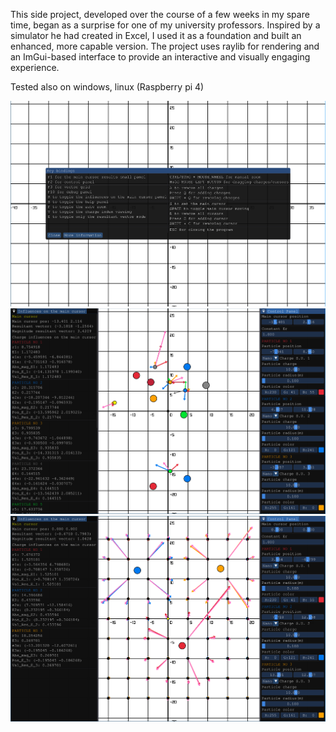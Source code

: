 This side project, developed over the course of a few weeks in my spare time, began as a surprise for one of my university professors. Inspired by a simulator he had created in Excel, I used it as a foundation and built an enhanced, more capable version. The project uses raylib for rendering and an ImGui-based interface to provide an interactive and visually engaging experience.

Tested also on windows, linux (Raspberry pi 4)

<p align="center">
  <img src="Menu.png" width="800">
  <img src="Main.png" width="800">
  <img src="VectorField.png" width="800">
</p>
